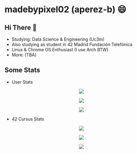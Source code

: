 # madebypixel02 (aperez-b) :smile:


## Hi There 👋

* Studying: Data Science & Engineering (Uc3m)
* Also studying as student in 42 Madrid Fundación Telefónica
* Linux & Chrome OS Enthusiast (I use Arch BTW)
* More: (TBA)

## Some Stats

* User Stats

<p align="center">
  <img src=https://badgen.net/badge/Born2Code/aperez-b/yellow?cache=86400&icon=https://meta.intra.42.fr/images/42_logo.svg />
</p>

<p align="center">
  <img src=https://github-readme-stats.vercel.app/api?username=madebypixel02&count_private=true&show_icons=true&theme=blueberry />
</p>

<p align="center">
  <img src=(https://github-readme-stats.vercel.app/api/top-langs/?username=madebypixel02&theme=blueberry />
</p>

* 42 Cursus Stats

<p align="center">
  <img src=https://1337-readme.vercel.app/api/profile?cursus=42&dark=true&login=aperez-b />
</p>

<p align="center">
  <img src=https://badge42.herokuapp.com/api/stats/aperez-b />
</p>

<p align="center">
  <img src=https://github-readme-stats.vercel.app/api/pin/?username=madebypixel02&repo=42-Madrid-Cursus&theme=vue-dark />
</p>

<!--
**madebypixel02/madebypixel02** is a ✨ _special_ ✨ repository because its `README.md` (this file) appears on your GitHub profile.

Here are some ideas to get you started:

- 🔭 I’m currently working on ...
- 🌱 I’m currently learning ...
- 👯 I’m looking to collaborate on ...
- 🤔 I’m looking for help with ...
- 💬 Ask me about ...
- 📫 How to reach me: ...
- 😄 Pronouns: ...
- ⚡ Fun fact: ...
-->
